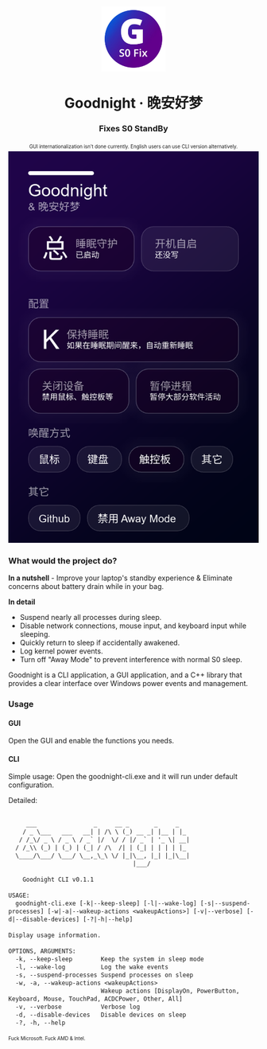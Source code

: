 <div align=center>
<img src="./icon.webp" width=130>
<h1>Goodnight · 晚安好梦</h1>
<h3>Fixes S0 StandBy</h3>
<sup><sub>
GUI internationalization isn't done currently. English users can use CLI version alternatively.
</sub></sup>
<img src="./screenshot.webp" />
</div>

### What would the project do?
**In a nutshell** - Improve your laptop's standby experience & Eliminate concerns about battery drain while in your bag.

**In detail**
 - Suspend nearly all processes during sleep.
 - Disable network connections, mouse input, and keyboard input while sleeping.
 - Quickly return to sleep if accidentally awakened.
 - Log kernel power events.
 - Turn off "Away Mode" to prevent interference with normal S0 sleep.

Goodnight is a CLI application, a GUI application, and a C++ library that provides a clear interface over Windows power events and management.

### Usage

#### GUI
Open the GUI and enable the functions you needs.

#### CLI
Simple usage: Open the goodnight-cli.exe and it will run under default configuration.

Detailed:
```text

     ___                _     __ _       _     _
    / _ \___   ___   __| | /\ \ (_) __ _| |__ | |_
   / /_\/ _ \ / _ \ / _` |/  \/ / |/ _` | '_ \| __|
  / /_\\ (_) | (_) | (_| / /\  /| | (_| | | | | |_
  \____/\___/ \___/ \__,_\_\ \/ |_|\__, |_| |_|\__|
                                   |___/

    Goodnight CLI v0.1.1

USAGE:
  goodnight-cli.exe [-k|--keep-sleep] [-l|--wake-log] [-s|--suspend-processes] [-w|-a|--wakeup-actions <wakeupActions>] [-v|--verbose] [-d|--disable-devices] [-?|-h|--help]

Display usage information.

OPTIONS, ARGUMENTS:
  -k, --keep-sleep        Keep the system in sleep mode
  -l, --wake-log          Log the wake events
  -s, --suspend-processes Suspend processes on sleep
  -w, -a, --wakeup-actions <wakeupActions>
                          Wakeup actions [DisplayOn, PowerButton, Keyboard, Mouse, TouchPad, ACDCPower, Other, All]
  -v, --verbose           Verbose log
  -d, --disable-devices   Disable devices on sleep
  -?, -h, --help
```

<sup><sub>Fuck Microsoft. Fuck AMD & Intel.</sub></sup>
